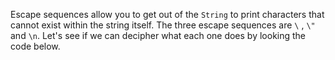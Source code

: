Escape sequences allow you to get out of the `String` to print characters that cannot exist within the string itself. The three escape sequences are `\` , `\"` and `\n`. Let's see if we can decipher what each one does by looking the code below.

